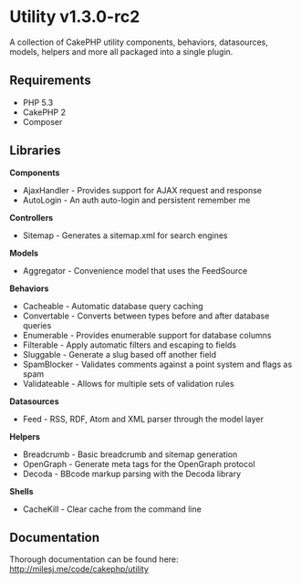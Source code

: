 # Utility v1.3.0-rc2 #

A collection of CakePHP utility components, behaviors, datasources, models, helpers and more all packaged into a single plugin.

## Requirements ##

* PHP 5.3
* CakePHP 2
* Composer

## Libraries ##

**Components**
* AjaxHandler - Provides support for AJAX request and response
* AutoLogin - An auth auto-login and persistent remember me

**Controllers**
* Sitemap - Generates a sitemap.xml for search engines

**Models**
* Aggregator - Convenience model that uses the FeedSource

**Behaviors**
* Cacheable - Automatic database query caching
* Convertable - Converts between types before and after database queries
* Enumerable - Provides enumerable support for database columns
* Filterable - Apply automatic filters and escaping to fields
* Sluggable - Generate a slug based off another field
* SpamBlocker - Validates comments against a point system and flags as spam
* Validateable - Allows for multiple sets of validation rules

**Datasources**
* Feed - RSS, RDF, Atom and XML parser through the model layer

**Helpers**
* Breadcrumb - Basic breadcrumb and sitemap generation
* OpenGraph - Generate meta tags for the OpenGraph protocol
* Decoda - BBcode markup parsing with the Decoda library

**Shells**
* CacheKill - Clear cache from the command line

## Documentation ##

Thorough documentation can be found here: http://milesj.me/code/cakephp/utility